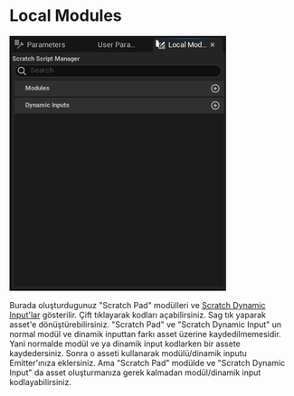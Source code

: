 # Local Modules
<img src="../../../Dosyalar/Niagara_Editor_Local_Modules.jpg">


Burada oluşturdugunuz "Scratch Pad" modülleri ve [Scratch Dynamic Input'lar](../Selection#dinamik-inputlar) gösterilir. Çift tıklayarak kodları açabilirsiniz. Sag tık yaparak asset'e dönüştürebilirsiniz. "Scratch Pad" ve "Scratch Dynamic Input" un normal modül ve dinamik inputtan farkı asset üzerine kaydedilmemesidir. Yani normalde modül ve ya dinamik input kodlarken bir assete kaydedersiniz. Sonra o asseti kullanarak modülü/dinamik inputu Emitter'ınıza eklersiniz. Ama "Scratch Pad" modülde ve "Scratch Dynamic Input" da asset oluşturmanıza gerek kalmadan modül/dinamik input kodlayabilirsiniz.
